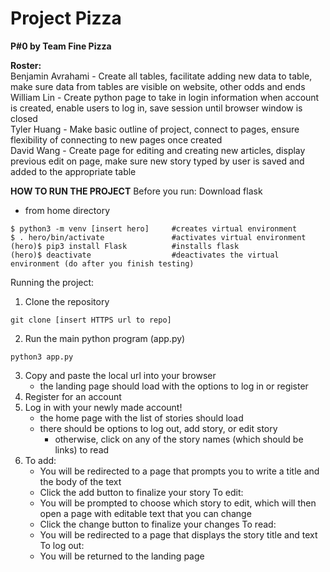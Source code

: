 # Project Pizza
**P#0 by Team Fine Pizza**  

  **Roster:**  
  Benjamin Avrahami  -  Create all tables, facilitate adding new data to table, make sure data from tables are visible on website, other odds and ends  
  William Lin  -  Create python page to take in login information when account is created, enable users to log in, save session until browser window is closed  
  Tyler Huang  -  Make basic outline of project, connect to pages, ensure flexibility of connecting to new pages once created  
  David Wang  -  Create page for editing and creating new articles, display previous edit on page, make sure new story typed by user is saved and added to the appropriate table  



**HOW TO RUN THE PROJECT**
Before you run:
Download flask
- from home directory
```
$ python3 -m venv [insert hero]     #creates virtual environment
$ . hero/bin/activate               #activates virtual environment
(hero)$ pip3 install Flask          #installs flask
(hero)$ deactivate                  #deactivates the virtual environment (do after you finish testing)
```

Running the project:
1. Clone the repository
```
git clone [insert HTTPS url to repo]
```
2. Run the main python program (app.py)
```
python3 app.py
```
3. Copy and paste the local url into your browser
      - the landing page should load with the options to log in or register
4. Register for an account
5. Log in with your newly made account!
      - the home page with the list of stories should load
      - there should be options to log out, add story, or edit story
          - otherwise, click on any of the story names (which should be links) to read
6. To add:
      - You will be redirected to a page that prompts you to write a title and
        the body of the text
      - Click the add button to finalize your story
   To edit:
      - You will be prompted to choose which story to edit, which will then open
        a page with editable text that you can change
      - Click the change button to finalize your changes
   To read:
      - You will be redirected to a page that displays the story title and text
   To log out:
      - You will be returned to the landing page
